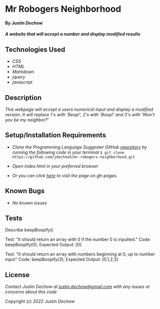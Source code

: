 # Mr Robogers Neighborhood

#### By _**Justin Dechow**_

#### _A website that will accept a number and display modified results_

## Technologies Used

* _CSS_
* _HTML_
* _Markdown_
* _jquery_
* _javascript_

## Description

_This webpage will accept a users numerical input and display a modified version. It will replace 1's with 'Beep!', 2's with 'Boop!' and 3's with 'Won't you be my neighbor?'_

## Setup/Installation Requirements

* _Clone the Programming Language Suggester GitHub [repository](https://github.com/jdechow5/mr-robogers-neighborhood) by running the following code in your terminal_
`$ git clone https://github.com/jdechow5/mr-robogers-neighborhood.git`
* _Open index.html in your preferred browser_

* _Or you can click [here](https://jdechow5.github.io/mr-robogers-neighborhood/) to visit the page on gh-pages._




## Known Bugs

* _No known issues_

## Tests

Describe beepBoopify()

Test: "It should return an array with 0 if the number 0 is inputted."
Code: beepBoopify(0);
Expected Output: [0]

Test: "It should return an array with numbers beginning at 0, up to number input"
Code: beepBoopify(3);
Expected Output: [0,1,2,3]

## License

_Contact Justin Dechow at justin.dechow@gmail.com with any issues or concerns about this code_

Copyright (c) _2022_ _Justin Dechow_